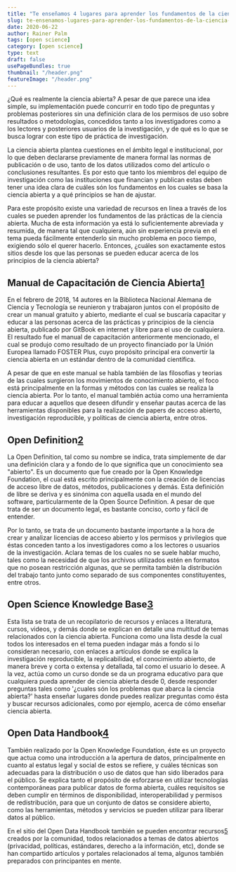 ```yaml
---
title: "Te enseñamos 4 lugares para aprender los fundamentos de la ciencia abierta"
slug: te-ensenamos-lugares-para-aprender-los-fundamentos-de-la-ciencia-abierta
date: 2020-06-22
author: Rainer Palm
tags: [open science]
category: [open science]
type: text
draft: false
usePageBundles: true
thumbnail: "/header.png"
featureImage: "/header.png"
---
```



<!-- # Te enseñamos 4 lugares para aprender los fundamentos de la ciencia abierta -->
<!-- **Por Rainer Palm** -->



¿Qué es realmente la ciencia abierta? A pesar de que parece una idea simple, su implementación puede concurrir en todo tipo de preguntas y problemas posteriores sin una definición clara de los permisos de uso sobre resultados o metodologías, concedidos tanto a los investigadores como a los lectores y posteriores usuarios de la investigación, y de qué es lo que se busca lograr con este tipo de práctica de investigación.

<!-- TEASER_END -->

La ciencia abierta plantea cuestiones en el ámbito legal e institucional, por lo que deben declararse previamente de manera formal las normas de publicación o de uso, tanto de los datos utilizados como del artículo o conclusiones resultantes. Es por esto que tanto los miembros del equipo de investigación como las instituciones que financian y publican estas deben tener una idea clara de cuáles són los fundamentos en los cuales se basa la ciencia abierta y a qué principios se han de ajustar.

Para este propósito existe una variedad de recursos en linea a través de los cuales se pueden aprender los fundamentos de las prácticas de la ciencia abierta. Mucha de esta información ya está lo suficientemente abreviada y resumida, de manera tal que cualquiera, aún sin experiencia previa en el tema pueda fácilmente entenderlo sin mucho problema en poco tiempo, exigiendo sólo el querer hacerlo. Entonces, ¿cuáles son exactamente estos sitios desde los que las personas se pueden educar acerca de los principios de la ciencia abierta?

## Manual de Capacitación de Ciencia Abierta[1]

En el febrero de 2018, 14 autores en la Biblioteca Nacional Alemana de Ciencia y Tecnología se reunieron y trabajaron juntos con el propósito de crear un manual gratuito y abierto, mediante el cual se buscaría capacitar y educar a las personas acerca de las prácticas y principios de la ciencia abierta, publicado por GitBook en internet y libre para el uso de cualquiera. El resultado fue el manual de capacitación anteriormente mencionado, el cual se produjo como resultado de un proyecto financiado por la Unión Europea llamado FOSTER Plus, cuyo propósito principal era convertir la ciencia abierta en un estándar dentro de la comunidad científica.

A pesar de que en este manual se habla también de las filosofias y teorias de las cuales surgieron los movimientos de conocimiento abierto, el foco está principalmente en la formas y métodos con las cuales se realiza la ciencia abierta. Por lo tanto, el manual también actúa como una herramienta para educar a aquellos que deseen difundir y enseñar  pautas acerca de las herramientas disponibles para la realización de papers de acceso abierto, investigación reproducible, y políticas de ciencia abierta, entre otros.

## Open Definition[2]

La Open Definition, tal como su nombre se indica, trata simplemente de dar una definición clara y a fondo de lo que significa que un conocimiento sea "abierto". Es un documento que fue creado por la Open Knowledge Foundation, el cual está escrito principalmente con la creación de licencias de acceso libre de datos, métodos, publicaciones y demás. Esta definición de libre se deriva y es sinónima con aquella usada en el mundo del software, particularmente de la Open Source Definition. A pesar de que trata de ser un documento legal, es bastante conciso, corto y fácil de entender.

Por lo tanto, se trata de un documento bastante importante a la hora de crear y analizar licencias de acceso abierto y los permisos y privilegios que éstas conceden tanto a los investigadores como a los lectores o usuarios de la investigación. Aclara temas de los cuales no se suele hablar mucho, tales como la necesidad de que los archivos utilizados estén en formatos que no posean restricción algunas, que se permita también la distribución del trabajo tanto junto como separado de sus componentes constituyentes, entre otros.

## Open Science Knowledge Base[3]

Esta lista se trata de un recopilatorio de recursos y enlaces a literatura, cursos, videos, y demás donde se explican en detalle una multitud de temas relacionados con la ciencia abierta. Funciona como una lista desde la cual todos los interesados en el tema pueden indagar más a fondo si lo consideran necesario, con enlaces a artículos donde se explica la investigación reproducible, la replicabilidad, el conocimiento abierto, de manera breve y corta o extensa y detallada, tal como el usuario lo desee. A la vez, actúa como un curso donde se da un programa educativo para que cualquiera pueda aprender de ciencia abierta desde 0, desde responder preguntas tales como '¿cuales són los problemas que abarca la ciencia abierta?' hasta enseñar lugares donde puedes realizar preguntas como ésta y buscar recursos adicionales, como por ejemplo, acerca de cómo enseñar ciencia abierta.

## Open Data Handbook[4]

También realizado por la Open Knowledge Foundation, éste es un proyecto que actua como una introducción a la apertura de datos, principalmente en cuanto al estatus legal y social de estos se refiere, y cuáles técnicas son adecuadas para la distribución o uso de datos que han sido liberados para el público. Se explica tanto el propósito de esforzarse en utilizar tecnologías contemporáneas para publicar datos de forma abierta, cuáles requisitos se deben cumplir en términos de disponibilidad, interoperabilidad y permisos de redistribución, para que un conjunto de datos se considere abierto, como las herramientas, métodos y servicios se pueden utilizar para liberar datos al público.

En el sitio del Open Data Handbook también se pueden encontrar recursos[5] creados por la comunidad, todos relacionados a temas de datos abiertos (privacidad, políticas, estándares, derecho a la información, etc), donde se han compartido artículos y portales relacionados al tema, algunos también preparados con principantes en mente.

[1]: https://book.fosteropenscience.eu/es/ "Manual de Capacitación de Ciencia Abierta"
[2]: https://opendefinition.org/od/2.1/en/ "Open Definition"
[3]: https://how-to-open.science/change/educate/literature/ "Open Science Knowledge Base"
[4]: http://opendatahandbook.org/guide/es/ "Open Data Handbook"
[5]: https://opendatahandbook.org/resources/ "Open Data Handbook | Resources"
